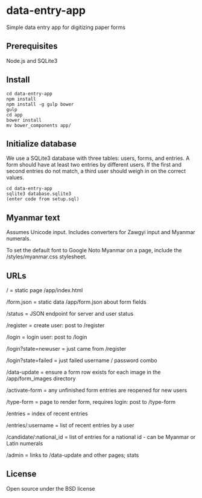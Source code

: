# data-entry-app

Simple data entry app for digitizing paper forms

## Prerequisites

Node.js and SQLite3

## Install
```
cd data-entry-app
npm install
npm install -g gulp bower
gulp
cd app
bower install
mv bower_components app/
```

## Initialize database

We use a SQLite3 database with three tables: users, forms, and entries. A form should have at least
two entries by different users. If the first and second entries do not match, a third user should
weigh in on the correct values.

```
cd data-entry-app
sqlite3 database.sqlite3
(enter code from setup.sql)
```

## Myanmar text

Assumes Unicode input. Includes converters for Zawgyi input and Myanmar numerals.

To set the default font to Google Noto Myanmar on a page, include the /styles/myanmar.css stylesheet.

## URLs

/ = static page /app/index.html

/form.json = static data /app/form.json about form fields

/status = JSON endpoint for server and user status

/register = create user: post to /register

/login = login user: post to /login

/login?state=newuser = just came from /register

/login?state=failed = just failed username / password combo

/data-update = ensure a form row exists for each image in the /app/form_images directory

/activate-form = any unfinished form entries are reopened for new users

/type-form = page to render form, requires login: post to /type-form

/entries = index of recent entries

/entries/:username = list of recent entries by a user

/candidate/:national_id = list of entries for a national id - can be Myanmar or Latin numerals

/admin = links to /data-update and other pages; stats

## License

Open source under the BSD license
